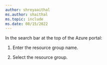 ```yaml
---
author: shreyaaithal
ms.author: shaithal
ms.topic: include
ms.date: 08/15/2022
---
```

In the search bar at the top of the Azure portal:

   1. Enter the resource group name.

   1. Select the resource group.
